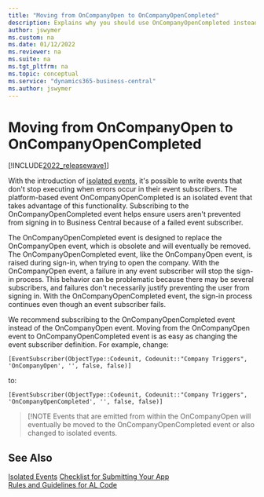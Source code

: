 ```yaml
---
title: "Moving from OnCompanyOpen to OnCompanyOpenCompleted"
description: Explains why you should use OnCompanyOpenCompleted instead of OnCompanyOpen.
author: jswymer
ms.custom: na
ms.date: 01/12/2022
ms.reviewer: na
ms.suite: na
ms.tgt_pltfrm: na
ms.topic: conceptual
ms.service: "dynamics365-business-central"
ms.author: jswymer
---
```

# Moving from OnCompanyOpen to OnCompanyOpenCompleted

[!INCLUDE[2022_releasewave1](../includes/2022_releasewave1.md)]

With the introduction of [isolated events](devenv-events-isolated.md), it's possible to write events that don't stop executing when errors occur in their event subscribers. The platform-based event OnCompanyOpenCompleted is an isolated event that takes advantage of this functionality. Subscribing to the OnCompanyOpenCompleted event helps ensure users aren't prevented from signing in to Business Central because of a failed event subscriber.

The OnCompanyOpenCompleted event is designed to replace the OnCompanyOpen event, which is obsolete and will eventually be removed. The OnCompanyOpenCompleted event, like the OnCompanyOpen event, is raised during sign-in, when trying to open the company. With the OnCompanyOpen event, a failure in any event subscriber will stop the sign-in process. This behavior can be problematic because there may be several subscribers, and failures don't necessarily justify preventing the user from signing in. With the OnCompanyOpenCompleted event, the sign-in process continues even though an event subscriber fails.

We recommend subscribing to the OnCompanyOpenCompleted event instead of the OnCompanyOpen event. Moving from the OnCompanyOpen event to OnCompanyOpenCompleted event is as easy as changing the event subscriber definition. For example, change:

```al
[EventSubscriber(ObjectType::Codeunit, Codeunit::"Company Triggers", 'OnCompanyOpen', '', false, false)]
```

to:

```al
[EventSubscriber(ObjectType::Codeunit, Codeunit::"Company Triggers", 'OnCompanyOpenCompleted', '', false, false)]
```

> [!NOTE
> Events that are emitted from within the OnCompanyOpen will eventually be moved to the OnCompanyOpenCompleted event or also changed to isolated events.

## See Also

[Isolated Events](devenv-events-isolated.md)
[Checklist for Submitting Your App](../developer/devenv-checklist-submission.md)  
[Rules and Guidelines for AL Code](apptest-overview.md)  